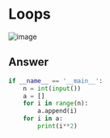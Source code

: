 # Loops
![image](https://github.com/user-attachments/assets/88aae2e7-f8ad-4575-a3b7-9bc5af0bf015)
## Answer
```python
if __name__ == '__main__':
    n = int(input())
    a = []
    for i in range(n):
        a.append(i)
    for i in a:
        print(i**2)
```
